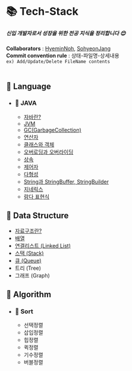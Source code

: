 # 📚 Tech-Stack

##### 신입 개발자로서 성장을 위한 전공 지식을 정리합니다 :blush:

**Collaborators** : [HyeminNoh](https://github.com/HyeminNoh), [SohyeonJang](https://github.com/shjang1013)  
**Commit convention rule** : 상태-파일명-상세내용  
`ex) Add/Update/Delete FileName contents`  
<br>

## 📒 Language  

- ### 📖 JAVA
    * [자바란?](./Language/Java/Java.md)
    * [JVM](./Language/Java/JVM(Java%20Virtual%20Machine).md)
    * [GC(GarbageCollection)](./Language/Java/GarbageCollection.md)  
    * [연산자](./Language/Java/Operator.md)
    * [클래스와 객체](./Language/Java/Class_and_Object.md)
    * [오버로딩과 오버라이딩](./Language/Java/Overloading_and_Overriding.md)
    * [상속](./Language/Java/Inheritance.md)
    * [제어자](#)
    * [다형성](#)
    * [String과 StringBuffer, StringBuilder](./Language/Java/String.md)  
    * [지네릭스](./Language/Java/Generics.md)  
    * [람다 표현식](./Language/Java/Lambda.md)  
    
## 📕 Data Structure

  * [자료구조란?](./DataStructure/DataStructure.md)  
  * [배열](./DataStructure/Array.md)    
  * [연결리스트 (Linked List)](./DataStructure/LinkedList.md)  
  * [스택 (Stack)](./DataStructure/Stack.md)  
  * [큐 (Queue)](./DataStructure/Queue.md)  
  * 트리 (Tree)
  * 그래프 (Graph)

## 📗 Algorithm

- ### 📖 Sort  
    * 선택정렬
    * 삽입정렬
    * 힙정렬
    * 퀵정렬
    * 기수정렬
    * 버블정렬
